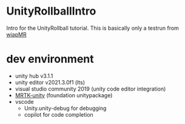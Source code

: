 # UnityRollballIntro

Intro for the UnityRollball tutorial. This is basically only a testrun from [wiapMR](https://github.com/MisterIXI/wiapMR)

# dev environment
- unity hub v3.1.1
- unity editor v2021.3.0f1 (lts)
- visual studio community 2019 (unity code editor integration)
- [MRTK-unity](https://github.com/microsoft/MixedRealityToolkit-Unity/releases/tag/2.7.3) (foundation unitypackage)
- vscode
    - Unity.unity-debug for debugging
    - copilot for code completion
